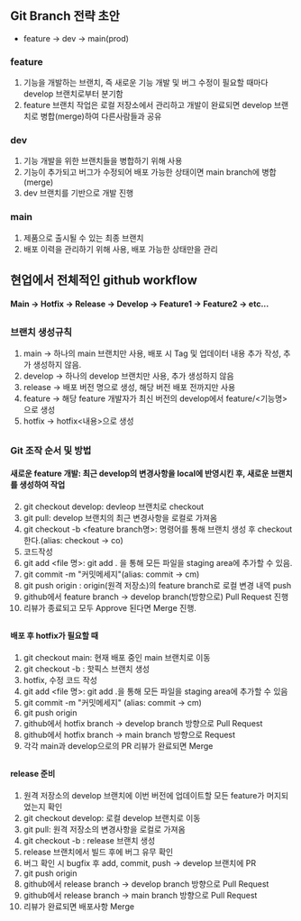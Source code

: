 ## Git Branch 전략 초안
- feature -> dev -> main(prod)


### feature
1. 기능을 개발하는 브랜치, 즉 새로운 기능 개발 및 버그 수정이 필요할 때마다 develop 브랜치로부터 분기함
2. feature 브랜치 작업은 로컬 저장소에서 관리하고 개발이 완료되면 develop 브랜치로 병합(merge)하여 다른사람들과 공유



### dev
1. 기능 개발을 위한 브랜치들을 병합하기 위해 사용
2. 기능이 추가되고 버그가 수정되어 배포 가능한 상태이면 main branch에 병합(merge)
3. dev 브랜치를 기반으로 개발 진행



### main
1. 제품으로 출시될 수 있는 최종 브랜치
2. 배포 이력을 관리하기 위해 사용, 배포 가능한 상태만을 관리



##



## 현업에서 전체적인 github workflow
#### Main -> Hotfix -> Release -> Develop -> Feature1 -> Feature2 -> etc...

##

### 브랜치 생성규칙
1. main -> 하나의 main 브랜치만 사용, 배포 시 Tag 및 업데이터 내용 추가 작성, 추가 생성하지 않음.
2. develop -> 하나의 develop 브랜치만 사용, 추가 생성하지 않음
3. release -> 배포 버전 명으로 생성, 해당 버전 배포 전까지만 사용
4. feature -> 해당 feature 개발자가 최신 버전의 develop에서 feature/<기능명>으로 생성
5. hotfix -> hotfix<내용>으로 생성

##

### Git 조작 순서 및 방법
#### 새로운 feature 개발: 최근 develop의 변경사항을 local에 반영시킨 후, 새로운 브랜치를 생성하여 작업
2. git checkout develop: devleop 브랜치로 checkout
3. git pull: develop 브랜치의 최근 변경사항을 로컬로 가져옴
4. git checkout -b <feature branch명>: 명령어를 통해 브랜치 생성 후 checkout한다.(alias: checkout -> co)
5. 코드작성
6. git add <file 명>: git add . 을 통해 모든 파일을 staging area에 추가할 수 있음.
7. git commit -m "커밋메세지"(alias: commit -> cm)
8. git push origin <feature branch>: origin(원격 저장소)의 feature branch로 로컬 변경 내역 push
9. github에서 feature branch -> develop branch(방향으로) Pull Request 진행
10. 리뷰가 종료되고 모두 Approve 된다면 Merge 진행.


##


#### 배포 후 hotfix가 필요할 때
1. git checkout main: 현재 배포 중인 main 브랜치로 이동
2. git checkout -b <hotfix branch>: 핫픽스 브랜치 생성
3. hotfix, 수정 코드 작성
4. git add <file 명>: git add .을 통해 모든 파일을 staging area에 추가할 수 있음
5. git commit -m "커밋메세지" (alias: commit -> cm)
6. git push origin <hotfix branch>
7. github에서 hotfix branch -> develop branch 방향으로 Pull Request
8. github에서 hotfix branch -> main branch 방향으로 Request
9. 각각 main과 develop으로의 PR 리뷰가 완료되면 Merge


##


#### release 준비
1. 원격 저장소의 develop 브랜치에 이번 버전에 업데이트할 모든 feature가 머지되었는지 확인
2. git checkout develop: 로컬 develop 브랜치로 이동
3. git pull: 원격 저장소의 변경사항을 로컬로 가져옴
4. git checkout -b <release branch>: release 브랜치 생성
5. release 브랜치에서 빌드 후에 버그 유무 확인
6. 버그 확인 시 bugfix 후 add, commit, push -> develop 브랜치에 PR
7. git push origin <release branch>
8. github에서 release branch -> develop branch 방향으로 Pull Request
9. github에서 release branch -> main branch 방향으로 Pull Request
10. 리뷰가 완료되면 배포사항 Merge

